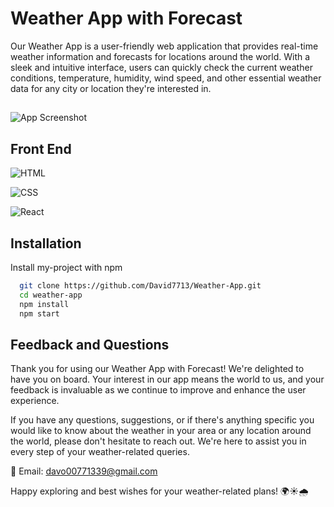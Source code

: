 
# Weather App with Forecast

Our Weather App is a user-friendly web application that provides real-time weather information and forecasts for locations around the world. With a sleek and intuitive interface, users can quickly check the current weather conditions, temperature, humidity, wind speed, and other essential weather data for any city or location they're interested in.



   ##
![App Screenshot](https://github.com/David7713/Weather-App/blob/main/src/Screenshots/Main.png?raw=true)


## Front End



![HTML](https://img.shields.io/badge/-HTML-orange?logo=html5&logoColor=white)

![CSS](https://img.shields.io/badge/-CSS-blue?logo=css3&logoColor=white)

![React](https://img.shields.io/badge/-React-blue?logo=react&logoColor=white)


## Installation

Install my-project with npm

```bash
  git clone https://github.com/David7713/Weather-App.git
  cd weather-app
  npm install
  npm start

```


## Feedback and Questions
Thank you for using our Weather App with Forecast! We're delighted to have you on board. Your interest in our app means the world to us, and your feedback is invaluable as we continue to improve and enhance the user experience.

If you have any questions, suggestions, or if there's anything specific you would like to know about the weather in your area or any location around the world, please don't hesitate to reach out. We're here to assist you in every step of your weather-related queries.

📧 Email: davo00771339@gmail.com

Happy exploring and best wishes for your weather-related plans! 🌍☀️🌧️
